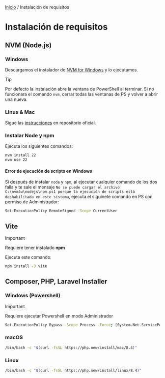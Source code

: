 [Inicio](./lugspain202502) / Instalación de requisitos



# Instalación de requisitos
## NVM (Node.js)
### Windows
Descargamos el instalador de [NVM for Windows](https://github.com/coreybutler/nvm-windows/releases/download/1.2.2/nvm-setup.exe) y lo ejecutamos.
> [!TIP]
> Por defecto la instalación abre la ventana de PowerShell al terminar. Si no funcionara el comando `nvm`, cerrar todas las ventanas de PS y volver a abrir una nueva.
### Linux & Mac
Sigue las [instrucciones](https://github.com/nvm-sh/nvm?tab=readme-ov-file#installing-and-updating) en repositorio oficial.

### Instalar Node y npm
Ejecuta los siguientes comandos:
```bash
nvm install 22
nvm use 22
```
#### Error de ejecución de scripts en Windows
Si después de instalar `node` y `npm`, al ejecutar cualquier comando de los dos falla y te sale el mensaje `No se puede cargar el archivo C:\nvm4w\nodejs\npm.ps1 porque la ejecución de scripts está deshabilitada en este sistema`, ejecuta el siguinete comando en PS con permiso de Administrador:
```bash
Set-ExecutionPolicy RemoteSigned -Scope CurrentUser 
```

## Vite
> [!IMPORTANT]
> Requiere tener instalado **npm**

Ejecuta este comando:
```bash
npm install -D vite
```

## Composer, PHP, Laravel Installer
### Windows (Powershell)
> [!IMPORTANT]
> Requiere ejecutar Powershell en modo Administrador
```bash
Set-ExecutionPolicy Bypass -Scope Process -Force; [System.Net.ServicePointManager]::SecurityProtocol = [System.Net.ServicePointManager]::SecurityProtocol -bor 3072; iex ((New-Object System.Net.WebClient).DownloadString('https://php.new/install/windows/8.4'))
```
### macOS
```bash
/bin/bash -c "$(curl -fsSL https://php.new/install/mac/8.4)"
```
### Linux
```bash
/bin/bash -c "$(curl -fsSL https://php.new/install/linux/8.4)"
```

